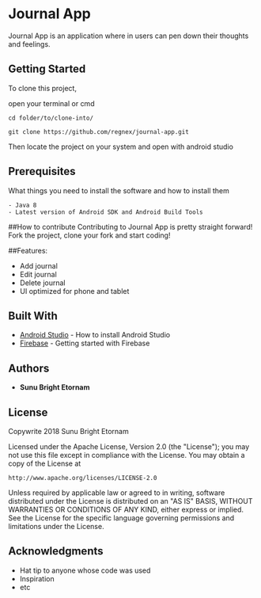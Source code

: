 # Journal App

Journal App is an application where in users can pen down their thoughts and feelings. 

## Getting Started

To clone this project,

open your terminal or cmd

```
cd folder/to/clone-into/
```

```
git clone https://github.com/regnex/journal-app.git
```

Then 
locate the project on your system and open with android studio


## Prerequisites

What things you need to install the software and how to install them

```
- Java 8
- Latest version of Android SDK and Android Build Tools
```


##How to contribute
Contributing to Journal App is pretty straight forward! Fork the project, clone your fork and start coding!


##Features:

- Add journal
- Edit journal
- Delete journal
- UI optimized for phone and tablet


## Built With

* [Android Studio](https://developer.android.com/studio/install) - How to install Android Studio
* [Firebase](https://firebase.google.com/docs/?authuser=0) - Getting started with Firebase


## Authors

* **Sunu Bright Etornam** 


## License

Copywrite 2018 Sunu Bright Etornam

Licensed under the Apache License, Version 2.0 (the "License");
you may not use this file except in compliance with the License.
You may obtain a copy of the License at

    http://www.apache.org/licenses/LICENSE-2.0

Unless required by applicable law or agreed to in writing, software
distributed under the License is distributed on an "AS IS" BASIS,
WITHOUT WARRANTIES OR CONDITIONS OF ANY KIND, either express or implied.
See the License for the specific language governing permissions and
limitations under the License.


## Acknowledgments

* Hat tip to anyone whose code was used
* Inspiration
* etc
